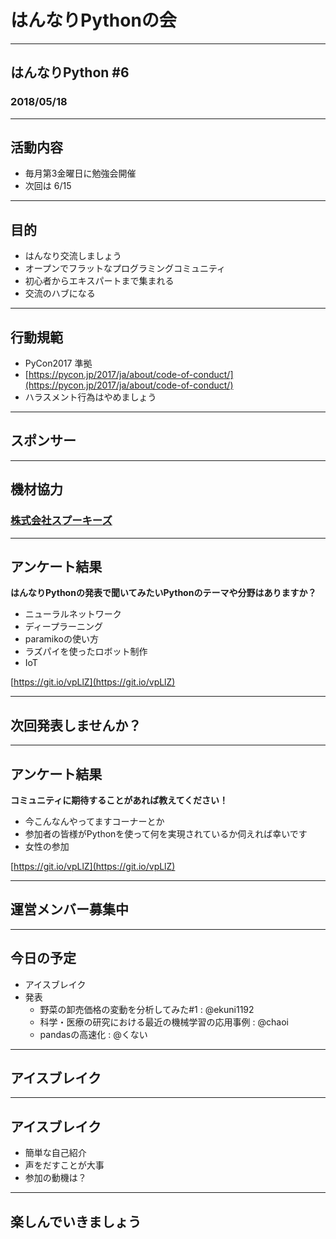 # はんなりPythonの会

---

## はんなりPython #6

### 2018/05/18

---

## 活動内容

- 毎月第3金曜日に勉強会開催
- 次回は 6/15

---

## 目的

- はんなり交流しましょう
- オープンでフラットなプログラミングコミュニティ
- 初心者からエキスパートまで集まれる
- 交流のハブになる

---

## 行動規範

- PyCon2017 準拠
- [https://pycon.jp/2017/ja/about/code-of-conduct/](https://pycon.jp/2017/ja/about/code-of-conduct/)
- ハラスメント行為はやめましょう

---

## スポンサー

---

## 機材協力

### [株式会社スプーキーズ](http://spookies.co.jp/)


---

## アンケート結果

**はんなりPythonの発表で聞いてみたいPythonのテーマや分野はありますか？**

- ニューラルネットワーク
- ディープラーニング
- paramikoの使い方
- ラズパイを使ったロボット制作
- IoT

[https://git.io/vpLlZ](https://git.io/vpLlZ)

---

## 次回発表しませんか？

---

## アンケート結果

**コミュニティに期待することがあれば教えてください！**

- 今こんなんやってますコーナーとか
- 参加者の皆様がPythonを使って何を実現されているか伺えれば幸いです
- 女性の参加

[https://git.io/vpLlZ](https://git.io/vpLlZ)

---

## 運営メンバー募集中

---

## 今日の予定

- アイスブレイク
- 発表
    * 野菜の卸売価格の変動を分析してみた#1 : @ekuni1192
    * 科学・医療の研究における最近の機械学習の応用事例 : @chaoi
    * pandasの高速化 : @くない

---

## アイスブレイク

---

## アイスブレイク

- 簡単な自己紹介
- 声をだすことが大事
- 参加の動機は？

---

## 楽しんでいきましょう

